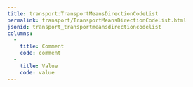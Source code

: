 ```yaml
---
title: transport:TransportMeansDirectionCodeList
permalink: transport/TransportMeansDirectionCodeList.html
jsonid: transport_transportmeansdirectioncodelist
columns:
  - 
    title: Comment
    code: comment
  - 
    title: Value
    code: value
---
```

